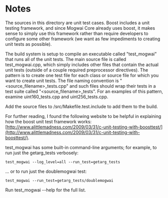 # Notes
The sources in this directory are unit test cases.  Boost includes a
unit testing framework, and since Mogwai Core already uses boost, it makes
sense to simply use this framework rather than require developers to
configure some other framework (we want as few impediments to creating
unit tests as possible).

The build system is setup to compile an executable called "test_mogwai"
that runs all of the unit tests.  The main source file is called
test_mogwai.cpp, which simply includes other files that contain the
actual unit tests (outside of a couple required preprocessor
directives).  The pattern is to create one test file for each class or
source file for which you want to create unit tests.  The file naming
convention is "<source_filename>_tests.cpp" and such files should wrap
their tests in a test suite called "<source_filename>_tests".  For an
examples of this pattern, examine uint160_tests.cpp and
uint256_tests.cpp.

Add the source files to /src/Makefile.test.include to add them to the build.

For further reading, I found the following website to be helpful in
explaining how the boost unit test framework works:
[http://www.alittlemadness.com/2009/03/31/c-unit-testing-with-boosttest/](http://www.alittlemadness.com/2009/03/31/c-unit-testing-with-boosttest/).

test_mogwai has some built-in command-line arguments; for
example, to run just the getarg_tests verbosely:

    test_mogwai --log_level=all --run_test=getarg_tests

... or to run just the doublemogwai test:

    test_mogwai --run_test=getarg_tests/doublemogwai

Run  test_mogwai --help   for the full list.


